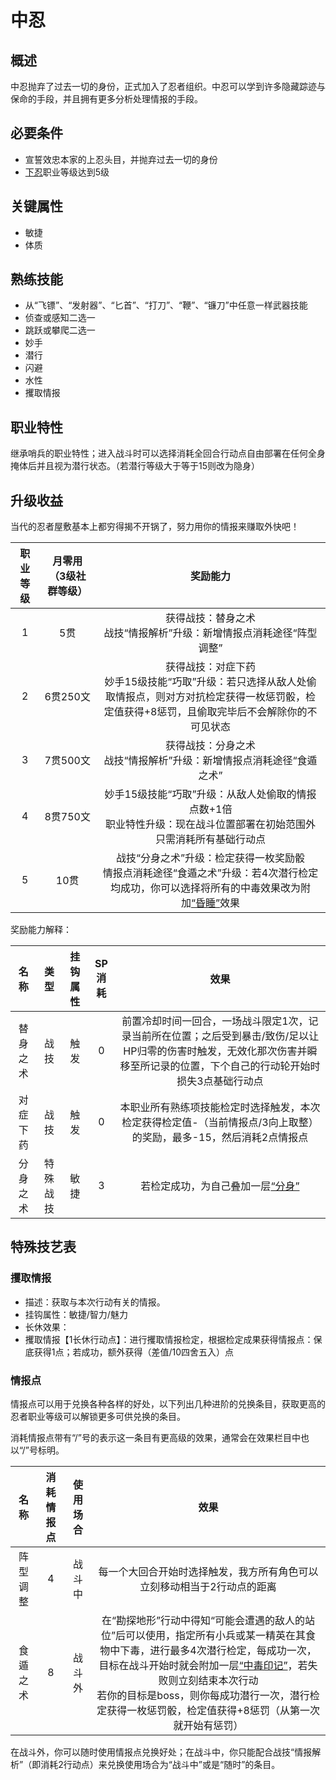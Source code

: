 # 中忍

## 概述

中忍抛弃了过去一切的身份，正式加入了忍者组织。中忍可以学到许多隐藏踪迹与保命的手段，并且拥有更多分析处理情报的手段。

## 必要条件

* 宣誓效忠本家的上忍头目，并抛弃过去一切的身份
* <a href="../genin" target="_blank">下忍</a>职业等级达到5级

## 关键属性

* 敏捷
* 体质

## 熟练技能

* 从“飞镖”、“发射器”、“匕首”、“打刀”、“鞭”、“镰刀”中任意一样武器技能
* 侦查或感知二选一
* 跳跃或攀爬二选一
* 妙手
* 潜行
* 闪避
* 水性
* 攫取情报
  
## 职业特性

继承哨兵的职业特性；进入战斗时可以选择消耗全回合行动点自由部署在任何全身掩体后并且视为潜行状态。（若潜行等级大于等于15则改为隐身）

## 升级收益

当代的忍者屋敷基本上都穷得揭不开锅了，努力用你的情报来赚取外快吧！

职业等级|月零用（3级社群等级）|奖励能力
:--:|:--:|:--:
1|5贯|获得战技：替身之术<br>战技“情报解析”升级：新增情报点消耗途径“阵型调整”
2|6贯250文|获得战技：对症下药<br>妙手15级技能“巧取”升级：若只选择从敌人处偷取情报点，则对方对抗检定获得一枚惩罚骰，检定值获得+8惩罚，且偷取完毕后不会解除你的不可见状态
3|7贯500文|获得战技：分身之术<br>战技“情报解析”升级：新增情报点消耗途径“食遁之术”
4|8贯750文|妙手15级技能“巧取”升级：从敌人处偷取的情报点数+1倍<br>职业特性升级：现在战斗位置部署在初始范围外只需消耗所有基础行动点
5|10贯|战技“分身之术”升级：检定获得一枚奖励骰<br>情报点消耗途径“食遁之术”升级：若4次潜行检定均成功，你可以选择将所有的中毒效果改为附加<a href="../../../../status/normal/#昏睡" target="_blank">“昏睡”</a>效果

奖励能力解释：

名称|类型|挂钩属性|SP消耗|效果
:--:|:--:|:--:|:--:|:--:
替身之术|战技|触发|0|前置冷却时间一回合，一场战斗限定1次，记录当前所在位置；之后受到暴击/致伤/足以让HP归零的伤害时触发，无效化那次伤害并瞬移至所记录的位置，下个自己的行动轮开始时损失3点基础行动点
对症下药|战技|触发|0|本职业所有熟练项技能检定时选择触发，本次检定获得检定值-（当前情报点/3向上取整）的奖励，最多-15，然后消耗2点情报点
分身之术|特殊战技|敏捷|3|若检定成功，为自己叠加一层<a href="../../../../status/mark/#分身" target="_blank">“分身”</a>

## 特殊技艺表

### 攫取情报

* 描述：获取与本次行动有关的情报。
* 挂钩属性：敏捷/智力/魅力
* 长休效果：
* 攫取情报【1长休行动点】：进行攫取情报检定，根据检定成果获得情报点：保底获得1点；若成功，额外获得（差值/10四舍五入）点

### 情报点

情报点可以用于兑换各种各样的好处，以下列出几种进阶的兑换条目，获取更高的忍者职业等级可以解锁更多可供兑换的条目。

消耗情报点带有“/”号的表示这一条目有更高级的效果，通常会在效果栏目中也以“/”号标明。

名称|消耗情报点|使用场合|效果
:--:|:--:|:--:|:--:
阵型调整|4|战斗中|每一个大回合开始时选择触发，我方所有角色可以立刻移动相当于2行动点的距离
食遁之术|8|战斗外|在“勘探地形”行动中得知“可能会遭遇的敌人的站位”后可以使用，指定所有小兵或某一精英在其食物中下毒，进行最多4次潜行检定，每成功一次，目标在战斗开始时就会附加一层<a href="../../../../status/mark/#中毒印记" target="_blank">“中毒印记”</a>，若失败则立刻结束本次行动<br>若你的目标是boss，则你每成功潜行一次，潜行检定获得一枚惩罚骰，检定值获得+8惩罚（从第一次就开始有惩罚）

在战斗外，你可以随时使用情报点兑换好处；在战斗中，你只能配合战技“情报解析”（即消耗2行动点）来兑换使用场合为“战斗中”或是“随时”的条目。